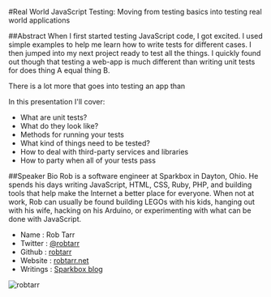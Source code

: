 #Real World JavaScript Testing: Moving from testing basics into testing real world applications

##Abstract
When I first started testing JavaScript code, I got excited. I used simple examples to help me learn how to write tests for different cases. I then jumped into my next project ready to test all the things. I quickly found out though that testing a web-app is much different than writing unit tests for does thing A equal thing B.

There is a lot more that goes into testing an app than

In this presentation I'll cover:

* What are unit tests?
* What do they look like?
* Methods for running your tests
* What kind of things need to be tested?
* How to deal with third-party services and libraries
* How to party when all of your tests pass

##Speaker Bio
Rob is a software engineer at Sparkbox in Dayton, Ohio. He spends his days writing JavaScript, HTML, CSS, Ruby, PHP, and building tools that help make the Internet a better place for everyone. When not at work, Rob can usually be found building LEGOs with his kids, hanging out with his wife, hacking on his Arduino, or experimenting with what can be done with JavaScript.

* Name      : Rob Tarr
* Twitter   : [@robtarr](https://twitter.com/robtarr)
* Github    : [robtarr](https://github.com/robtarr)
* Website   : [robtarr.net](http://robtarr.net)
* Writings  : [Sparkbox blog](http://seesparkbox.com/foundry/author/rob_tarr)

![robtarr](https://raw.github.com/cascadiajs/2013.cascadiajs.com/master/images/robtarr.jpg)
